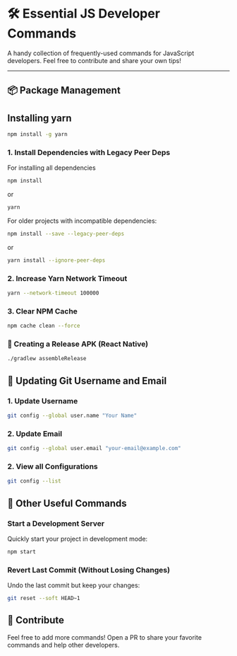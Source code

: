 # 🛠️ Essential JS Developer Commands

A handy collection of frequently-used commands for JavaScript developers. Feel free to contribute and share your own tips!

---

## 📦 Package Management

## Installing yarn

```bash
npm install -g yarn
```

### 1. Install Dependencies with Legacy Peer Deps
For installing all dependencies
```bash
npm install
```
or 
```bash
yarn
```

For older projects with incompatible dependencies:
```bash
npm install --save --legacy-peer-deps
```
or
```bash
yarn install --ignore-peer-deps
```


### 2. Increase Yarn Network Timeout

```bash
yarn --network-timeout 100000
```

### 3. Clear NPM Cache

```bash
npm cache clean --force
```

### 📲 Creating a Release APK (React Native)

```bash
./gradlew assembleRelease
```

## 👤 Updating Git Username and Email

### 1. Update Username
```bash
git config --global user.name "Your Name"
```

### 2. Update Email
```bash
git config --global user.email "your-email@example.com"
```

### 2. View all Configurations
```bash
git config --list 
```

## 🔄 Other Useful Commands

### Start a Development Server

Quickly start your project in development mode:
```bash
npm start
```

### Revert Last Commit (Without Losing Changes)
Undo the last commit but keep your changes:
```bash
git reset --soft HEAD~1
```

## 📢 Contribute
Feel free to add more commands! Open a PR to share your favorite commands and help other developers.

